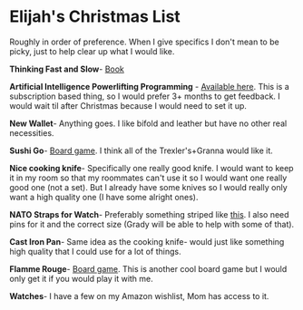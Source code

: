 # Elijah's Christmas List

Roughly in order of preference. When I give specifics I don't mean to be picky, just to help clear up what I would like. 

**Thinking Fast and Slow**- [Book](https://www.amazon.com/Thinking-Fast-Slow-Daniel-Kahneman/dp/0374533555)

**Artificial Intelligence Powerlifting Programming** - [Available here](https://www.jtsstrength.com/juggernaut-ai-coaching/). This is a subscription based thing, so I would prefer 3+ months to get feedback. I would wait til after Christmas because I would need to set it up.

**New Wallet**- Anything goes. I like bifold and leather but have no other real necessities.

**Sushi Go**- [Board game](https://boardgamegeek.com/boardgame/133473/sushi-go). I think all of the Trexler's+Granna would like it.

**Nice cooking knife**- Specifically one really good knife. I would want to keep it in my room so that my roommates can't use it so I would want one really good one (not a set). But I already have some knives so I would really only want a high quality one (I have some alright ones).

**NATO Straps for Watch**- Preferably something striped like [this](https://natostrapco.com/collections/all-watch-straps/products/the-gentleman-ii-nato-strap-w-polished-hardware). I also need pins for it and the correct size (Grady will be able to help with some of that).

**Cast Iron Pan**- Same idea as the cooking knife- would just like something high quality that I could use for a lot of things. 

**Flamme Rouge**- [Board game](https://boardgamegeek.com/boardgame/199478/flamme-rouge). This is another cool board game but I would only get it if you would play it with me.

**Watches**- I have a few on my Amazon wishlist, Mom has access to it. 
